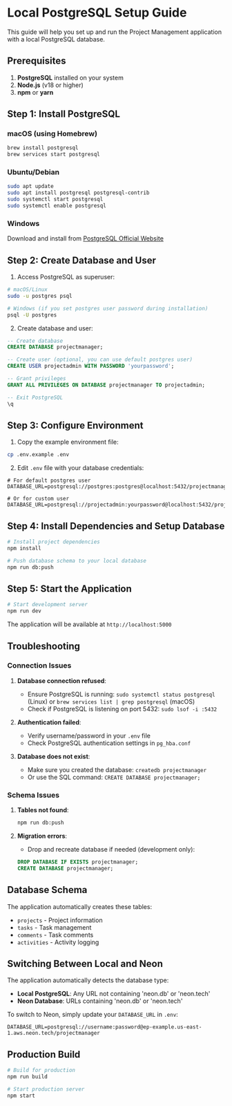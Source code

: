 # Local PostgreSQL Setup Guide

This guide will help you set up and run the Project Management application with a local PostgreSQL database.

## Prerequisites

1. **PostgreSQL** installed on your system
2. **Node.js** (v18 or higher)
3. **npm** or **yarn**

## Step 1: Install PostgreSQL

### macOS (using Homebrew)
```bash
brew install postgresql
brew services start postgresql
```

### Ubuntu/Debian
```bash
sudo apt update
sudo apt install postgresql postgresql-contrib
sudo systemctl start postgresql
sudo systemctl enable postgresql
```

### Windows
Download and install from [PostgreSQL Official Website](https://www.postgresql.org/download/windows/)

## Step 2: Create Database and User

1. Access PostgreSQL as superuser:
```bash
# macOS/Linux
sudo -u postgres psql

# Windows (if you set postgres user password during installation)
psql -U postgres
```

2. Create database and user:
```sql
-- Create database
CREATE DATABASE projectmanager;

-- Create user (optional, you can use default postgres user)
CREATE USER projectadmin WITH PASSWORD 'yourpassword';

-- Grant privileges
GRANT ALL PRIVILEGES ON DATABASE projectmanager TO projectadmin;

-- Exit PostgreSQL
\q
```

## Step 3: Configure Environment

1. Copy the example environment file:
```bash
cp .env.example .env
```

2. Edit `.env` file with your database credentials:
```env
# For default postgres user
DATABASE_URL=postgresql://postgres:postgres@localhost:5432/projectmanager

# Or for custom user
DATABASE_URL=postgresql://projectadmin:yourpassword@localhost:5432/projectmanager
```

## Step 4: Install Dependencies and Setup Database

```bash
# Install project dependencies
npm install

# Push database schema to your local database
npm run db:push
```

## Step 5: Start the Application

```bash
# Start development server
npm run dev
```

The application will be available at `http://localhost:5000`

## Troubleshooting

### Connection Issues

1. **Database connection refused**:
   - Ensure PostgreSQL is running: `sudo systemctl status postgresql` (Linux) or `brew services list | grep postgresql` (macOS)
   - Check if PostgreSQL is listening on port 5432: `sudo lsof -i :5432`

2. **Authentication failed**:
   - Verify username/password in your `.env` file
   - Check PostgreSQL authentication settings in `pg_hba.conf`

3. **Database does not exist**:
   - Make sure you created the database: `createdb projectmanager`
   - Or use the SQL command: `CREATE DATABASE projectmanager;`

### Schema Issues

1. **Tables not found**:
   ```bash
   npm run db:push
   ```

2. **Migration errors**:
   - Drop and recreate database if needed (development only):
   ```sql
   DROP DATABASE IF EXISTS projectmanager;
   CREATE DATABASE projectmanager;
   ```

## Database Schema

The application automatically creates these tables:
- `projects` - Project information
- `tasks` - Task management
- `comments` - Task comments
- `activities` - Activity logging

## Switching Between Local and Neon

The application automatically detects the database type:
- **Local PostgreSQL**: Any URL not containing 'neon.db' or 'neon.tech'
- **Neon Database**: URLs containing 'neon.db' or 'neon.tech'

To switch to Neon, simply update your `DATABASE_URL` in `.env`:
```env
DATABASE_URL=postgresql://username:password@ep-example.us-east-1.aws.neon.tech/projectmanager
```

## Production Build

```bash
# Build for production
npm run build

# Start production server
npm start
```
